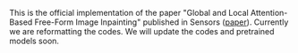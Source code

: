 This is the official implementation of the paper "Global and Local Attention-Based Free-Form Image Inpainting" published in Sensors ([paper](https://www.mdpi.com/1424-8220/20/11/3204)). Currently we are reformatting the codes. We will update the codes and pretrained models soon.
